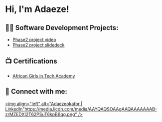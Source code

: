 <h1>Hi, I'm Adaeze! </a></h1>

<h2>👨‍💻 Software Development Projects:</h2>

  - [Phase2 project video](https://www.loom.com/share/db462c031bf644a4bd4a00694c4673a4?sid=348f313d-e761-4d02-8535-8cef6edf103d)
  -  [Phase2 project slidedeck](https://docs.google.com/presentation/d/1tV_33mAs_uIxhMyOMF3yJ61cHFpxVBH1KWzosFXYPSo/edit?usp=sharing)


<h2>📺 Certifications</h2>

- [African Girls in Tech Academy](https://credential.certifyme.online/verify/f434530723770)

<h2> 🤳 Connect with me:</h2>

[<img align="left" alt="Adaezeokafor | LinkedIn"https://media.licdn.com/media/AAYQAQSOAAgAAQAAAAAAAB-zrMZEDXI2T62PSuT6kpB6qg.png" />][linkedin]

[linkedin]:(https://www.linkedin.com/in/adaeze-okafor-b73a88335/)

<!--
**joshmadakor1/joshmadakor1** is a ✨ _special_ ✨ repository because its `README.md` (this file) appears on your GitHub profile.

Here are some ideas to get you started:

- 🔭 I’m currently working on ...
- 🌱 I’m currently learning ...
- 👯 I’m looking to collaborate on ...
- 🤔 I’m looking for help with ...
- 💬 Ask me about ...
- 📫 How to reach me: ...
- 😄 Pronouns: ...
- ⚡ Fun fact: ...
-->
